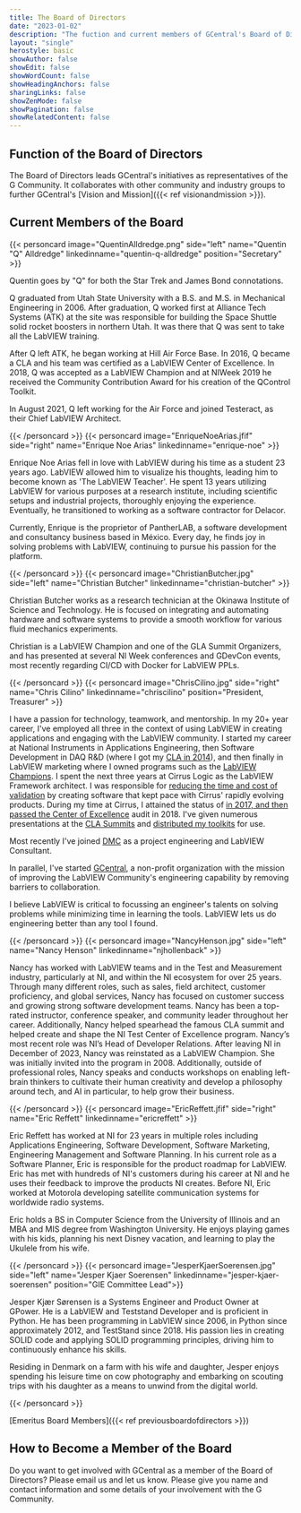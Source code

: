 ```yaml
---
title: The Board of Directors
date: "2023-01-02"
description: "The fuction and current members of GCentral's Board of Directors"
layout: "single"
herostyle: basic
showAuthor: false
showEdit: false
showWordCount: false
showHeadingAnchors: false
sharingLinks: false
showZenMode: false
showPagination: false
showRelatedContent: false
---
```


## Function of the Board of Directors

The Board of Directors leads GCentral's initiatives as representatives of the G Community. It collaborates with other community and industry groups to further GCentral's [Vision and Mission]({{< ref visionandmission >}}).

## Current Members of the Board

{{< personcard image="QuentinAlldredge.png" side="left" name="Quentin \"Q\" Alldredge" linkedinname="quentin-q-alldredge" position="Secretary" >}}

<p>Quentin goes by "Q" for both the Star Trek and James Bond connotations.</p>
<p>Q graduated from Utah State University with a B.S. and M.S. in Mechanical Engineering in 2006. After graduation, Q worked first at Alliance Tech Systems (ATK) at the site was responsible for building the Space Shuttle solid rocket boosters in northern Utah. It was there that Q was sent to take all the LabVIEW training.</p>
<p>After Q left ATK, he began working at Hill Air Force Base. In 2016, Q became a CLA and his team was certified as a LabVIEW Center of Excellence.  In 2018, Q was accepted as a LabVIEW Champion and at NIWeek 2019 he received the Community Contribution Award for his creation of the QControl Toolkit.</p>
<p>In August 2021, Q left working for the Air Force and joined Testeract, as their Chief LabVIEW Architect.</p>
{{< /personcard >}}
{{< personcard image="EnriqueNoeArias.jfif" side="right" name="Enrique Noe Arias" linkedinname="enrique-noe" >}}
<p>Enrique Noe Arias fell in love with LabVIEW during his time as a student 23 years ago. LabVIEW allowed him to visualize his thoughts, leading him to become known as 'The LabVIEW Teacher'. He spent 13 years utilizing LabVIEW for various purposes at a research institute, including scientific setups and industrial projects, thoroughly enjoying the experience. Eventually, he transitioned to working as a software contractor for Delacor.</p>
<p>Currently, Enrique is the proprietor of PantherLAB, a software development and consultancy business based in México. Every day, he finds joy in solving problems with LabVIEW, continuing to pursue his passion for the platform.</p>
{{< /personcard >}}
{{< personcard image="ChristianButcher.jpg" side="left" name="Christian Butcher" linkedinname="christian-butcher" >}}
<p>Christian Butcher works as a research technician at the Okinawa Institute of Science and Technology. He is focused on integrating and automating hardware and software systems to provide a smooth workflow for various fluid mechanics experiments.</p>
<p>Christian is a LabVIEW Champion and one of the GLA Summit Organizers, and has presented at several NI Week conferences and GDevCon events, most recently regarding CI/CD with Docker for LabVIEW PPLs.</p>
{{< /personcard >}}
{{< personcard image="ChrisCilino.jpg" side="right" name="Chris Cilino" linkedinname="chriscilino" position="President, Treasurer" >}}
<p>I have a passion for technology, teamwork, and mentorship. In my 20+ year career, I've employed all three in the context of using LabVIEW in creating applications and engaging with the LabVIEW community. I started my career at National Instruments in Applications Engineering, then Software Development in DAQ R&D (where I got my <a href="http://bit.ly/ChrisCilino_CLABadge">CLA in 2014</a>), and then finally in LabVIEW marketing where I owned programs such as the <a href="https://labviewwiki.org/wiki/LabVIEW_Champions">LabVIEW Champions</a>. I spent the next three years at Cirrus Logic as the LabVIEW Framework architect. I was responsible for <a href="https://bit.ly/ChrisCilino_2018Keynote">reducing the time and cost of validation</a> by creating software that kept pace with Cirrus' rapidly evolving products. During my time at Cirrus, I attained the status of <a href="http://bit.ly/ChrisCilino_ChampionBadge"LabVIEW Champion</a> in 2017, and then passed the <a href="https://learn.ni.com/center-of-excellence">Center of Excellence</a> audit in 2018. I've given numerous presentations at the <a href="https://bit.ly/ChrisCilino_Presentations">CLA Summits</a> and <a href="https://www.petranway.com/implementation">distributed my toolkits</a> for use.</p>
<p>Most recently I've joined <a href="https://www.dmcinfo.com/">DMC</a> as a project engineering and LabVIEW Consultant.</p>
<p>In parallel, I've started <a href="https://labviewwiki.org/wiki/GCentral">GCentral</a>, a non-profit organization with the mission of improving the LabVIEW Community's engineering capability by removing barriers to collaboration.</p>
<p>I believe LabVIEW is critical to focussing an engineer's talents on solving problems while minimizing time in learning the tools. LabVIEW lets us do engineering better than any tool I found.</p>
{{< /personcard >}}
{{< personcard image="NancyHenson.jpg" side="left" name="Nancy Henson" linkedinname="njhollenback" >}}
<p>Nancy has worked with LabVIEW teams and in the Test and Measurement industry, particularly at NI, and within the NI ecosystem for over 25 years. Through many different roles, such as sales, field architect, customer proficiency, and global services, Nancy has focused on customer success and growing strong software development teams. Nancy has been a top-rated instructor, conference speaker, and community leader throughout her career. Additionally, Nancy helped spearhead the famous CLA summit and helped create and shape the NI Test Center of Excellence program. Nancy’s most recent role was NI’s Head of Developer Relations. After leaving NI in December of 2023, Nancy was reinstated as a LabVIEW Champion. She was initially invited into the program in 2008. Additionally, outside of professional roles, Nancy speaks and conducts workshops on enabling left-brain thinkers to cultivate their human creativity and develop a philosophy around tech, and AI in particular, to help grow their business.</p>
{{< /personcard >}}
{{< personcard image="EricReffett.jfif" side="right" name="Eric Reffett" linkedinname="ericreffett" >}}
<p>Eric Reffett has worked at NI for 23 years in multiple roles including Applications Engineering, Software Development, Software Marketing, Engineering Management and Software Planning. In his current role as a Software Planner, Eric is responsible for the product roadmap for LabVIEW.  Eric has met with hundreds of NI's customers during his career at NI and he uses their feedback to improve the products NI creates. Before NI, Eric worked at Motorola developing satellite communication systems for worldwide radio systems.</p>
<p>Eric holds a BS in Computer Science from the University of Illinois and an MBA and MIS degree from Washington University. He enjoys playing games with his kids, planning his next Disney vacation, and learning to play the Ukulele from his wife.</p>
{{< /personcard >}}
{{< personcard image="JesperKjaerSoerensen.jpg" side="left" name="Jesper Kjaer Soerensen" linkedinname="jesper-kjaer-soerensen" position="GIE Committee Lead">}}

<p>Jesper Kjær Sørensen is a Systems Engineer and Product Owner at GPower. He is a LabVIEW and Teststand Developer and is proficient in Python. He has been programming in LabVIEW since 2006, in Python since approximately 2012, and TestStand since 2018. His passion lies in creating SOLID code and applying SOLID programming principles, driving him to continuously enhance his skills.</p>

<p>Residing in Denmark on a farm with his wife and daughter, Jesper enjoys spending his leisure time on cow photography and embarking on scouting trips with his daughter as a means to unwind from the digital world.</p>
{{< /personcard >}}

[Emeritus Board Members]({{< ref previousboardofdirectors >}})

## How to Become a Member of the Board

Do you want to get involved with GCentral as a member of the Board of Directors? Please email us and let us know. Please give you name and contact information and some details of your involvement with the G Community.
